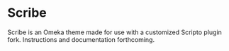 Scribe
===========

Scribe is an Omeka theme made for use with a customized Scripto plugin fork. Instructions and documentation forthcoming.
